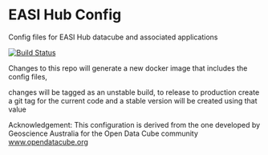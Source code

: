 # EASI Hub Config
Config files for EASI Hub datacube and associated applications

[![Build Status](https://travis-ci.org/csiroeasi/config.svg?branch=master)](https://travis-ci.org/csiroeasi/config)

Changes to this repo will generate a new docker image that includes the config files, 

changes will be tagged as an unstable build, to release to production create a git tag for the current code and a stable version will be created using that value

Acknowledgement: This configuration is derived from the one developed by Geoscience Australia for the Open Data Cube community www.opendatacube.org